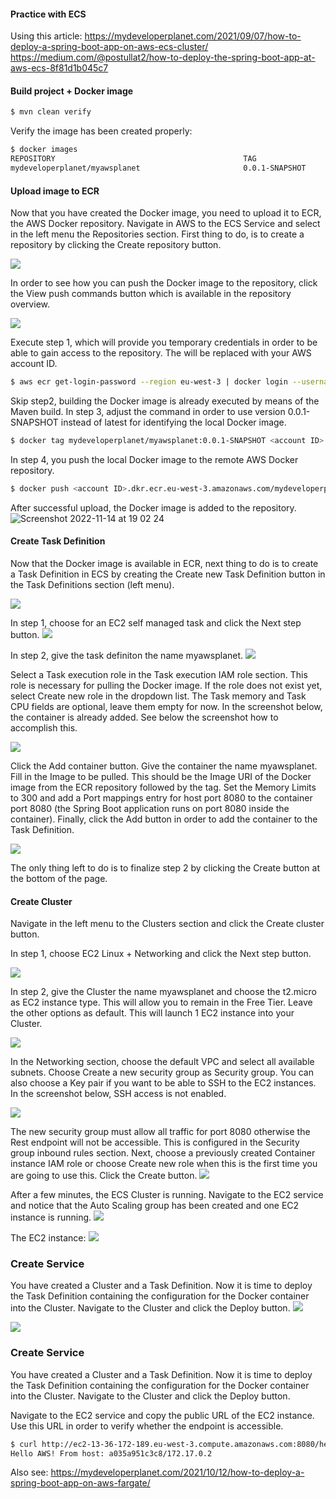 #### Practice with ECS
Using this article:
https://mydeveloperplanet.com/2021/09/07/how-to-deploy-a-spring-boot-app-on-aws-ecs-cluster/
https://medium.com/@postullat2/how-to-deploy-the-spring-boot-app-at-aws-ecs-8f81d1b045c7

#### Build project + Docker image
```bash
$ mvn clean verify
```
Verify the image has been created properly:
```bash
$ docker images
REPOSITORY                                          TAG                 IMAGE ID            CREATED             SIZE
mydeveloperplanet/myawsplanet                       0.0.1-SNAPSHOT      765984f7cfc2        24 seconds ago      666MB
```

#### Upload image to ECR
Now that you have created the Docker image, you need to upload it to ECR, the AWS Docker repository. 
Navigate in AWS to the ECS Service and select in the left menu the Repositories section. 
First thing to do, is to create a repository by clicking the Create repository button.

![](https://mydeveloperplanet.files.wordpress.com/2021/07/aws-ecr-create-repo.png)

In order to see how you can push the Docker image to the repository, click the View push commands button which is available in the repository overview.

![](https://mydeveloperplanet.files.wordpress.com/2021/09/aws-ecr-push-commands.png)

Execute step 1, which will provide you temporary credentials in order to be able to gain access to the repository. The <account ID> will be replaced with your AWS account ID.
```bash
$ aws ecr get-login-password --region eu-west-3 | docker login --username AWS --password-stdin <account ID>.dkr.ecr.eu-west-3.amazonaws.com
```
Skip step2, building the Docker image is already executed by means of the Maven build. In step 3, adjust the command in order to use version 0.0.1-SNAPSHOT instead of latest for identifying the local Docker image.

```bash
$ docker tag mydeveloperplanet/myawsplanet:0.0.1-SNAPSHOT <account ID>.dkr.ecr.eu-west-3.amazonaws.com/mydeveloperplanet/myawsplanet:latest
```
In step 4, you push the local Docker image to the remote AWS Docker repository.

```bash
$ docker push <account ID>.dkr.ecr.eu-west-3.amazonaws.com/mydeveloperplanet/myawsplanet:latest
```

After successful upload, the Docker image is added to the repository.
![Screenshot 2022-11-14 at 19 02 24](https://user-images.githubusercontent.com/27693622/201743948-b8eb784d-7533-4341-8240-3e097931eccb.png)

#### Create Task Definition
Now that the Docker image is available in ECR, next thing to do is to create a Task Definition in ECS by creating the 
Create new Task Definition button in the Task Definitions section (left menu).

![](https://mydeveloperplanet.files.wordpress.com/2021/07/aws-ecs-task-definiteion-home.png)

In step 1, choose for an EC2 self managed task and click the Next step button.
![](https://mydeveloperplanet.files.wordpress.com/2021/07/aws-ecs-taskdef-step1-ec2.png)

In step 2, give the task definiton the name myawsplanet.
![](https://mydeveloperplanet.files.wordpress.com/2021/07/aws-ecs-taskdef-step2-name.png)

Select a Task execution role in the Task execution IAM role section. 
This role is necessary for pulling the Docker image. 
If the role does not exist yet, select Create new role in the dropdown list. 
The Task memory and Task CPU fields are optional, leave them empty for now. 
In the screenshot below, the container is already added. 
See below the screenshot how to accomplish this.

![](https://mydeveloperplanet.files.wordpress.com/2021/07/aws-ecs-taskdef-step2-role-container.png)

Click the Add container button. Give the container the name myawsplanet. Fill in the Image to be pulled. This should be the Image URI of the Docker image from the ECR repository followed by the tag. Set the Memory Limits to 300 and add a Port mappings entry for host port 8080 to the container port 8080 (the Spring Boot application runs on port 8080 inside the container). Finally, click the Add button in order to add the container to the Task Definition.

![](https://mydeveloperplanet.files.wordpress.com/2021/09/aws-ecs-taskdef-create-container.png)

The only thing left to do is to finalize step 2 by clicking the Create button at the bottom of the page.

#### Create Cluster
Navigate in the left menu to the Clusters section and click the Create cluster button.

In step 1, choose EC2 Linux + Networking and click the Next step button.

![](https://mydeveloperplanet.files.wordpress.com/2021/07/aws-ecs-create-cluster-step1.png)

In step 2, give the Cluster the name myawsplanet and choose the t2.micro as EC2 instance type. This will allow you to remain in the Free Tier. Leave the other options as default. This will launch 1 EC2 instance into your Cluster.

![](https://mydeveloperplanet.files.wordpress.com/2021/07/aws-ecs-create-cluster-step2-part1.png)

In the Networking section, choose the default VPC and select all available subnets. Choose Create a new security group as Security group. You can also choose a Key pair if you want to be able to SSH to the EC2 instances. In the screenshot below, SSH access is not enabled.

![](https://mydeveloperplanet.files.wordpress.com/2021/07/aws-ecs-create-cluster-step2-part2.png)

The new security group must allow all traffic for port 8080 otherwise the Rest endpoint will not be accessible. This is configured in the Security group inbound rules section. Next, choose a previously created Container instance IAM role or choose Create new role when this is the first time you are going to use this. Click the Create button.
![](https://mydeveloperplanet.files.wordpress.com/2021/07/aws-ecs-create-cluster-step2-part3.png)

After a few minutes, the ECS Cluster is running. Navigate to the EC2 service and notice that the Auto Scaling group has been created and one EC2 instance is running.
![](https://mydeveloperplanet.files.wordpress.com/2021/07/aws-ecs-created-cluster-asg.png)

The EC2 instance:
![](https://mydeveloperplanet.files.wordpress.com/2021/07/aws-ecs-created-cluster-ec2.png)

### Create Service
You have created a Cluster and a Task Definition. Now it is time to deploy the Task Definition containing the configuration for the Docker container into the Cluster. Navigate to the Cluster and click the Deploy button.
![](https://mydeveloperplanet.files.wordpress.com/2021/07/aws-ecs-created-cluster-asg.png)

![](https://mydeveloperplanet.files.wordpress.com/2021/07/aws-ecs-created-cluster-ec2.png)

### Create Service
You have created a Cluster and a Task Definition. 
Now it is time to deploy the Task Definition containing the configuration for the Docker container into the Cluster. 
Navigate to the Cluster and click the Deploy button.

Navigate to the EC2 service and copy the public URL of the EC2 instance. Use this URL in order to verify whether the endpoint is accessible.

```bash
$ curl http://ec2-13-36-172-189.eu-west-3.compute.amazonaws.com:8080/hello
Hello AWS! From host: a035a951c3c8/172.17.0.2
```

Also see:
https://mydeveloperplanet.com/2021/10/12/how-to-deploy-a-spring-boot-app-on-aws-fargate/










